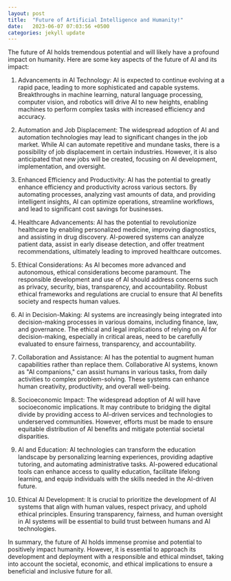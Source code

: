 ```yaml
---
layout: post
title:  "Future of Artificial Intelligence and Humanity!"
date:   2023-06-07 07:03:56 +0500
categories: jekyll update
---
```

The future of AI holds tremendous potential and will likely have a profound impact on humanity. Here are some key aspects of the future of AI and its impact:

1. Advancements in AI Technology: AI is expected to continue evolving at a rapid pace, leading to more sophisticated and capable systems. Breakthroughs in machine learning, natural language processing, computer vision, and robotics will drive AI to new heights, enabling machines to perform complex tasks with increased efficiency and accuracy.

2. Automation and Job Displacement: The widespread adoption of AI and automation technologies may lead to significant changes in the job market. While AI can automate repetitive and mundane tasks, there is a possibility of job displacement in certain industries. However, it is also anticipated that new jobs will be created, focusing on AI development, implementation, and oversight.

3. Enhanced Efficiency and Productivity: AI has the potential to greatly enhance efficiency and productivity across various sectors. By automating processes, analyzing vast amounts of data, and providing intelligent insights, AI can optimize operations, streamline workflows, and lead to significant cost savings for businesses.

4. Healthcare Advancements: AI has the potential to revolutionize healthcare by enabling personalized medicine, improving diagnostics, and assisting in drug discovery. AI-powered systems can analyze patient data, assist in early disease detection, and offer treatment recommendations, ultimately leading to improved healthcare outcomes.

5. Ethical Considerations: As AI becomes more advanced and autonomous, ethical considerations become paramount. The responsible development and use of AI should address concerns such as privacy, security, bias, transparency, and accountability. Robust ethical frameworks and regulations are crucial to ensure that AI benefits society and respects human values.

6. AI in Decision-Making: AI systems are increasingly being integrated into decision-making processes in various domains, including finance, law, and governance. The ethical and legal implications of relying on AI for decision-making, especially in critical areas, need to be carefully evaluated to ensure fairness, transparency, and accountability.

7. Collaboration and Assistance: AI has the potential to augment human capabilities rather than replace them. Collaborative AI systems, known as "AI companions," can assist humans in various tasks, from daily activities to complex problem-solving. These systems can enhance human creativity, productivity, and overall well-being.

8. Socioeconomic Impact: The widespread adoption of AI will have socioeconomic implications. It may contribute to bridging the digital divide by providing access to AI-driven services and technologies to underserved communities. However, efforts must be made to ensure equitable distribution of AI benefits and mitigate potential societal disparities.

9. AI and Education: AI technologies can transform the education landscape by personalizing learning experiences, providing adaptive tutoring, and automating administrative tasks. AI-powered educational tools can enhance access to quality education, facilitate lifelong learning, and equip individuals with the skills needed in the AI-driven future.

10. Ethical AI Development: It is crucial to prioritize the development of AI systems that align with human values, respect privacy, and uphold ethical principles. Ensuring transparency, fairness, and human oversight in AI systems will be essential to build trust between humans and AI technologies.

In summary, the future of AI holds immense promise and potential to positively impact humanity. However, it is essential to approach its development and deployment with a responsible and ethical mindset, taking into account the societal, economic, and ethical implications to ensure a beneficial and inclusive future for all.